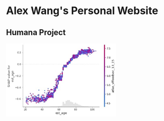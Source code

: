 # Alex Wang's Personal Website

## Humana Project
<a align="middle" href="https://github.com/RuichongWang/Humana-Competition">
  <img src="docs/assets/images/interpretable_ml5.jpg" height="200">
</a>  
